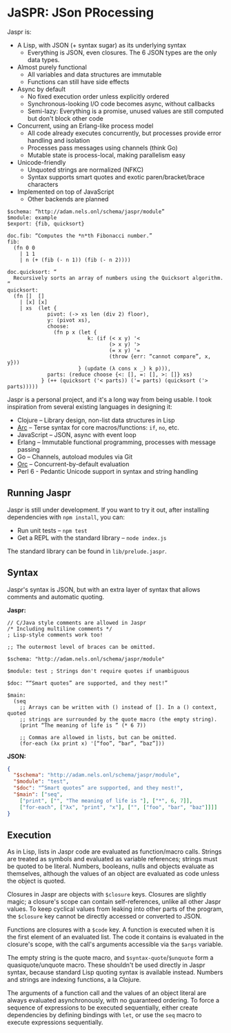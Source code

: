 
 JaSPR: JSon PRocessing
========================

Jaspr is:

* A Lisp, with JSON (+ syntax sugar) as its underlying syntax
  * Everything is JSON, even closures. The 6 JSON types are the only data types.
* Almost purely functional
  * All variables and data structures are immutable
  * Functions can still have side effects
* Async by default
  * No fixed execution order unless explicitly ordered
  * Synchronous-looking I/O code becomes async, without callbacks
  * Semi-lazy: Everything is a promise, unused values are still computed but don't block other code
* Concurrent, using an Erlang-like process model
  * All code already executes concurrently, but processes provide error handling and isolation
  * Processes pass messages using channels (think Go)
  * Mutable state is process-local, making parallelism easy
* Unicode-friendly
  * Unquoted strings are normalized (NFKC)
  * Syntax supports smart quotes and exotic paren/bracket/brace characters
* Implemented on top of JavaScript
  * Other backends are planned

```jaspr
$schema: “http://adam.nels.onl/schema/jaspr/module”
$module: example
$export: {fib, quicksort}

doc.fib: “Computes the *n*th Fibonacci number.”
fib:
  (fn 0 0
    | 1 1
    | n (+ (fib (- n 1)) (fib (- n 2))))

doc.quicksort: “
  Recursively sorts an array of numbers using the Quicksort algorithm.
”
quicksort:
  (fn []  []
    | [x] [x]
    | xs  (let {
             pivot: (-> xs len (div 2) floor),
             y: (pivot xs),
             choose:
               (fn p x (let {
                          k: (if (< x y) '<
                                 (> x y) '>
                                 (= x y) '=
                                 (throw {err: “cannot compare”, x, y}))
                       } (update (λ cons x _) k p))),
             parts: (reduce choose {<: [], =: [], >: []} xs)
           } (++ (quicksort ('< parts)) ('= parts) (quicksort ('> parts)))))
```

Jaspr is a personal project, and it's a long way from being usable. I took
inspiration from several existing languages in designing it:

* Clojure – Library design, non-list data structures in Lisp
* [Arc][arc] – Terse syntax for core macros/functions: `if`, `no`, etc.
* JavaScript – JSON, async with event loop
* Erlang – Immutable functional programming, processes with message passing
* Go – Channels, autoload modules via Git
* [Orc][orc] – Concurrent-by-default evaluation
* Perl 6 - Pedantic Unicode support in syntax and string handling

[arc]: http://www.paulgraham.com/arc.html
[orc]: http://orc.csres.utexas.edu/

## Running Jaspr

Jaspr is still under development. If you want to try it out, after installing
dependencies with `npm install`, you can:

* Run unit tests – `npm test`
* Get a REPL with the standard library – `node index.js`

The standard library can be found in `lib/prelude.jaspr`.

## Syntax

Jaspr's syntax is JSON, but with an extra layer of syntax that allows comments
and automatic quoting. 

**Jaspr:**

```jaspr
// C/Java style comments are allowed in Jaspr
/* Including multiline comments */
; Lisp-style comments work too!

;; The outermost level of braces can be omitted.

$schema: "http://adam.nels.onl/schema/jaspr/module"

$module: test ; Strings don't require quotes if unambiguous

$doc: ““Smart quotes” are supported, and they nest!”

$main:
  (seq
    ;; Arrays can be written with () instead of []. In a () context, quoted
    ;; strings are surrounded by the quote macro (the empty string).
    (print “The meaning of life is ” (* 6 7))

    ;; Commas are allowed in lists, but can be omitted.
    (for-each (λx print x) '[“foo”, “bar”, “baz”]))

```

**JSON:**

```json
{
  "$schema": "http://adam.nels.onl/schema/jaspr/module",
  "$module": "test",
  "$doc": "“Smart quotes” are supported, and they nest!",
  "$main": ["seq",
    ["print", ["", "The meaning of life is "], ["*", 6, 7]],
    ["for-each", ["λx", "print", "x"], ["", ["foo", "bar", "baz"]]]]
}
```

## Execution

As in Lisp, lists in Jaspr code are evaluated as function/macro calls. Strings
are treated as symbols and evaluated as variable references; strings must be
quoted to be literal. Numbers, booleans, nulls and objects evaluate as
themselves, although the values of an object are evaluated as code unless the
object is quoted.

Closures in Jaspr are objects with `$closure` keys. Closures are slightly magic;
a closure's scope can contain self-references, unlike all other Jaspr values.
To keep cyclical values from leaking into other parts of the program, the
`$closure` key cannot be directly accessed or converted to JSON.

Functions are closures with a `$code` key. A function is executed when it is the
first element of an evaluated list. The code it contains is evaluated in the
closure's scope, with the call's arguments accessible via the `$args` variable.

The empty string is the quote macro, and `$syntax-quote`/`$unquote` form a
quasiquote/unquote macro. These shouldn't be used directly in Jaspr syntax,
because standard Lisp quoting syntax is available instead. Numbers and strings
are indexing functions, a la Clojure.

The arguments of a function call and the values of an object literal are always
evaluated asynchronously, with no guaranteed ordering. To force a sequence of
expressions to be executed sequentially, either create dependencies by defining
bindings with `let`, or use the `seq` macro to execute expressions sequentially.
